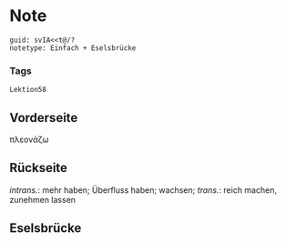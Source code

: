 # Note
```
guid: svIA<<t@/?
notetype: Einfach + Eselsbrücke
```

### Tags
```
Lektion58
```

## Vorderseite
πλεονάζω

## Rückseite
<i>intrans.</i>: mehr haben;
Überfluss haben;
wachsen;
<i>trans.</i>: reich machen, zunehmen lassen

## Eselsbrücke


